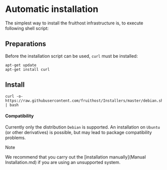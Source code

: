 # Automatic installation
The simplest way to install the fruithost infrastructure is, to execute following shell script:

## Preparations
Before the installation script can be used, `curl` must be installed:
```shell
apt-get update
apt-get install curl
```

## Install

```shell
curl -o- https://raw.githubusercontent.com/fruithost/Installers/master/debian.sh | bash
```

#### Compatibility
Currently only the distribution `Debian` is supported. An installation on `Ubuntu` (or other derivatives) is possible, but may lead to package compatibility problems.

> [!NOTE]
> We recommend that you carry out the [installation manually](Manual Installation.md) if you are using an unsupported system.